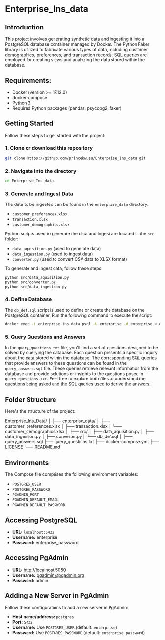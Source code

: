 # Enterprise_Ins_data

## Introduction
This project involves generating synthetic data and ingesting it into a PostgreSQL database container managed by Docker. The Python Faker library is utilized to fabricate various types of data, including customer demographics, preferences, and transaction records. SQL queries are employed for creating views and analyzing the data stored within the database.

## Requirements:
- Docker (version >= 17.12.0)
- docker-compose
- Python 3
- Required Python packages (pandas, psycopg2, faker)

## Getting Started
Follow these steps to get started with the project:

### 1. Clone or download this repository
```bash
git clone https://github.com/princekwusu/Enterprise_Ins_data.git
```

### 2. Navigate into the directory
```bash
cd Enterprise_Ins_data
```

### 3. Generate and Ingest Data
The data to be ingested can be found in the `enterprise_data` directory:
- `customer_preferences.xlsx`
- `transaction.xlsx`
- `customer_demographics.xlsx`

Python scripts used to generate the data and ingest are located in the `src` folder:
- `data_aquisition.py` (used to generate data)
- `data_ingestion.py` (used to ingest data)
- `converter.py` (used to convert CSV data to XLSX format)

To generate and ingest data, follow these steps:
```bash
python src/data_aquisition.py
python src/converter.py
python src/data_ingestion.py
```

### 4. Define Database
The `db_def.sql` script is used to define or create the database on the PostgreSQL container. Run the following command to execute the script:
```bash
docker exec -i enterprise_ins_data psql -U enterprise -d enterprise < db_def.sql
```


### 5. Query Questions and Answers
In the `query_questions.txt` file, you'll find a set of questions designed to be solved by querying the database. Each question presents a specific inquiry about the data stored within the database.
The corresponding SQL queries that provide answers to these questions can be found in the `query_answers.sql` file. These queries retrieve relevant information from the database and provide solutions or insights to the questions posed in `query_questions.txt`. 
Feel free to explore both files to understand the questions being asked and the SQL queries used to derive the answers.


## Folder Structure
Here's the structure of the project:


Enterprise_Ins_Data/
│
├── enterprise_data/
│ ├── customer_preferences.xlsx
│ ├── transaction.xlsx
│ └── customer_demographics.xlsx
│
├── src/
│ ├── data_aquisition.py
│ ├── data_ingestion.py
│ ├── converter.py
│ └── db_def.sql
│
├── query_answers.sql
├── query_questions.txt
├── docker-compose.yml
├── LICENSE
└── README.md

## Environments
The Compose file comprises the following environment variables:
- `POSTGRES_USER`
- `POSTGRES_PASSWORD`
- `PGADMIN_PORT`
- `PGADMIN_DEFAULT_EMAIL`
- `PGADMIN_DEFAULT_PASSWORD`

## Accessing PostgreSQL
- **URL:** `localhost:5432`
- **Username:** enterprise
- **Password:** enterprise_password

## Accessing PgAdmin
- **URL:** [http://localhost:5050](http://localhost:5050)
- **Username:** pgadmin@pgadmin.org
- **Password:** admin

## Adding a New Server in PgAdmin
Follow these configurations to add a new server in PgAdmin:
- **Host name/address:** `postgres`
- **Port:** `5432`
- **Username:** Use `POSTGRES_USER` (default: `enterprise`)
- **Password:** Use `POSTGRES_PASSWORD` (default: `enterprise_password`)
